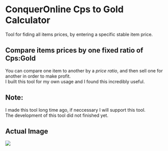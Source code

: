 # ConquerOnline Cps to Gold Calculator
Tool for fiding all items prices, by entering a specific stable item price.

## Compare items prices by one fixed ratio of **Cps:Gold**
You can compare one item to another by a *price ratio*, and then sell one for another in order to make profit.
<br>
I built this tool for my own usage and I found this incredibly useful.

## Note:
I made this tool long time ago, if neccessary I will support this tool.
<br>
The development of this tool did not finished yet.

## Actual Image
<img src="https://i.imgur.com/aCSYNDT.jpg"/>

